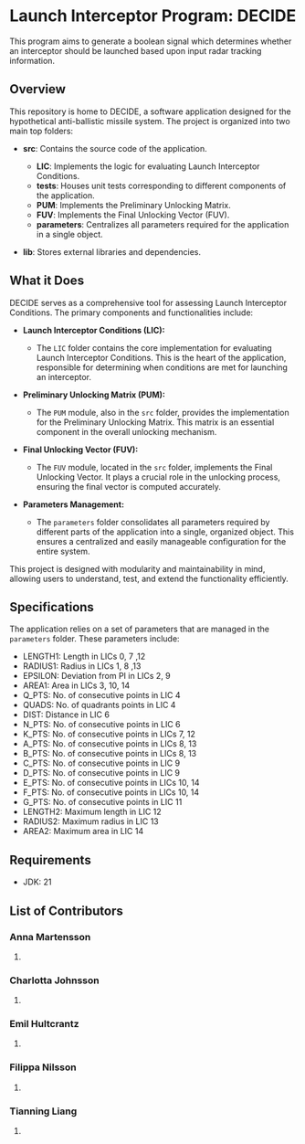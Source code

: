 # Launch Interceptor Program: DECIDE

This program aims to generate a boolean signal which determines whether an interceptor should be launched based upon input radar tracking information. 

## Overview

This repository is home to DECIDE, a software application designed for the hypothetical anti-ballistic missile system. The project is organized into two main top folders:

- **src**: Contains the source code of the application.
  - **LIC**: Implements the logic for evaluating Launch Interceptor Conditions.
  - **tests**: Houses unit tests corresponding to different components of the application.
  - **PUM**: Implements the Preliminary Unlocking Matrix.
  - **FUV**: Implements the Final Unlocking Vector (FUV).
  - **parameters**: Centralizes all parameters required for the application in a single object.

- **lib**: Stores external libraries and dependencies.

## What it Does

DECIDE serves as a comprehensive tool for assessing Launch Interceptor Conditions. The primary components and functionalities include:

- **Launch Interceptor Conditions (LIC):**
  - The `LIC` folder contains the core implementation for evaluating Launch Interceptor Conditions. This is the heart of the application, responsible for determining when conditions are met for launching an interceptor.

- **Preliminary Unlocking Matrix (PUM):**
  - The `PUM` module, also in the `src` folder, provides the implementation for the Preliminary Unlocking Matrix. This matrix is an essential component in the overall unlocking mechanism.

- **Final Unlocking Vector (FUV):**
  - The `FUV` module, located in the `src` folder, implements the Final Unlocking Vector. It plays a crucial role in the unlocking process, ensuring the final vector is computed accurately.

- **Parameters Management:**
  - The `parameters` folder consolidates all parameters required by different parts of the application into a single, organized object. This ensures a centralized and easily manageable configuration for the entire system.

This project is designed with modularity and maintainability in mind, allowing users to understand, test, and extend the functionality efficiently.

## Specifications

The application relies on a set of parameters that are managed in the `parameters` folder. These parameters include:

- LENGTH1: Length in LICs 0, 7 ,12
- RADIUS1: Radius in LICs 1, 8 ,13
- EPSILON: Deviation from PI in LICs 2, 9
- AREA1: Area in LICs 3, 10, 14
- Q_PTS: No. of consecutive points in LIC 4
- QUADS: No. of quadrants points in LIC 4
- DIST: Distance in LIC 6
- N_PTS: No. of consecutive points in LIC 6
- K_PTS: No. of consecutive points in LICs 7, 12
- A_PTS: No. of consecutive points in LICs 8, 13
- B_PTS: No. of consecutive points in LICs 8, 13
- C_PTS: No. of consecutive points in LIC 9
- D_PTS: No. of consecutive points in LIC 9
- E_PTS: No. of consecutive points in LICs 10, 14
- F_PTS: No. of consecutive points in LICs 10, 14
- G_PTS: No. of consecutive points in LIC 11
- LENGTH2: Maximum length in LIC 12
- RADIUS2: Maximum radius in LIC 13
- AREA2: Maximum area in LIC 14

## Requirements

+ JDK: 21

## List of Contributors

### Anna Martensson
1.

### Charlotta Johnsson
1.

### Emil Hultcrantz
1.

### Filippa Nilsson
1.

### Tianning Liang
1. 




